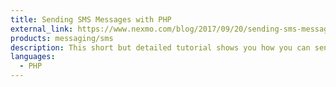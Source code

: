 ```yaml
---
title: Sending SMS Messages with PHP
external_link: https://www.nexmo.com/blog/2017/09/20/sending-sms-messages-with-php-dr/
products: messaging/sms
description: This short but detailed tutorial shows you how you can send SMS messages from your PHP application.
languages:
  - PHP
---
```

